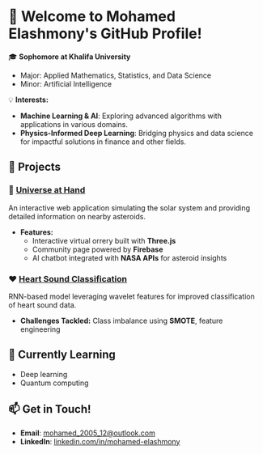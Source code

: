 

# 👋 Welcome to Mohamed Elashmony's GitHub Profile!  

🎓 **Sophomore at Khalifa University**  
- Major: Applied Mathematics, Statistics, and Data Science  
- Minor: Artificial Intelligence  

💡 **Interests:**  
- **Machine Learning & AI**: Exploring advanced algorithms with applications in various domains.    
- **Physics-Informed Deep Learning**: Bridging physics and data science for impactful solutions in finance and other fields.  



## 🚀 Projects  
### 🔭 [Universe at Hand](https://github.com/mohamed-12-4/nasa_app)
An interactive web application simulating the solar system and providing detailed information on nearby asteroids.  
- **Features:**  
  - Interactive virtual orrery built with **Three.js**  
  - Community page powered by **Firebase**  
  - AI chatbot integrated with **NASA APIs** for asteroid insights  


### ❤️ [Heart Sound Classification](https://github.com/mohamed-12-4/Heart_Sound_Classification) 
RNN-based model leveraging wavelet features for improved classification of heart sound data.  
- **Challenges Tackled:** Class imbalance using **SMOTE**, feature engineering  


## 🌱 Currently Learning  
- Deep learning
- Quantum computing



## 📫 Get in Touch!  
- **Email**: mohamed_2005_12@outlook.com  
- **LinkedIn**: [linkedin.com/in/mohamed-elashmony](https://linkedin.com/in/mohamed-e-19073b24a)  

